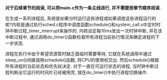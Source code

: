 **对于后续章节的阅读, 可以将main.c作为一条主线进行, 并不需要按章节顺序阅读**. 

在生成一系列进程后, 系统是如果分时运行这些进程或如果调度这些进程运行的呢?内核是通过执行sched.c程序中调度函数schedule()和system\_call.s中定时时钟中断过程\_timer\_interrupt来操作的. 内核设定每10ms发出一次时钟中断, 并在该中断过程中, 通过调用do\_timer()函数检查所有进程当前执行情况来确定进程的下一步状态. 

进程在执行中由于希望资源暂时缺乏面临时需要等待, 它就在系统调用中通过sleep\_on()间接调用schedule()函数, 将CPU的使用权交出. 然后schedule()根据所有进程的当前状态和优先权决定. 对于一直在可运行状态的进程, 当时钟中断过程判断出它运行的时间片已经被用完, 就在do\_timer()中执行进程切换操作. 